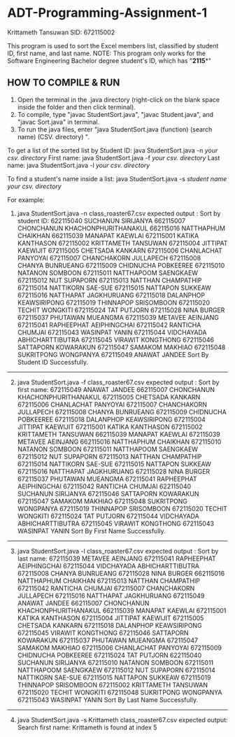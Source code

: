 # ADT-Programming-Assignment-1

Krittameth Tansuwan SID: 672115002

This program is used to sort the Excel members list, classified by student ID, first name, and last name.
NOTE: This program only works for the Software Engineering Bachelor degree student's ID, which has "**2115***" 

## HOW TO COMPILE & RUN ##
1. Open the terminal in the .java directory (right-click on the blank space inside the folder and then click terminal).
2. To compile, type "javac StudentSort.java", "javac Student.java", and "javac Sort.java" in terminal.
3. To run the java files, enter "java StudentSort.java (function) (search name) (CSV. directory) ".

To get a list of the sorted list by
Student ID: java StudentSort.java -n *your csv. directory*
First name: java StudentSort.java -f *your csv. directory*
Last name: java StudentSort.java -l *your csv. directory*

To find a student's name inside a list:
java StudentSort.java -s *student name* *your csv. directory*

For example:
1. java StudentSort.java -n class_roaster67.csv
expected output :
Sort by student ID:
622115040 SUCHANUN  SIRIJANYA
662115007 CHONCHANUN  KHACHONPHURITHANAKUL
662115016 NATTHAPHUM  CHAIKHAN
662115039 MANAPAT  KAEWLAI
672115001 KATIKA  KANTHASON
672115002 KRITTAMETH  TANSUWAN
672115004 JITTIPAT  KAEWIJIT
672115005 CHETSADA  KANKARN
672115006 CHANLACHAT  PANYOYAI
672115007 CHANCHAKORN  JULLAPECH
672115008 CHANYA  BUNRUEANG
672115009 CHIDNUCHA  POBKEEREE
672115010 NATANON  SOMBOON
672115011 NATTHAPOOM  SAENGKAEW
672115012 NUT  SUPAPORN
672115013 NATTHAN  CHAMPATHIP
672115014 NATTIKORN  SAE-SUE
672115015 NATTAPON  SUKKEAW
672115016 NATTHAPAT  JAGKHURUANG
672115018 DALANPHOP  KEAWSIRIPONG
672115019 THINNAPOP  SRISOMBOON
672115020 TECHIT  WONGKITI
672115024 TAT  PUTJORN
672115028 NINA  BURGER
672115037 PHUTAWAN  MUEANGMA
672115039 METAVEE  AEINJANG
672115041 RAPHEEPHAT  AEIPHINGCHAI
672115042 RANTICHA  CHUMJAI
672115043 WASINPAT  YANIN
672115044 VIDCHAYADA  ABHICHARTTIBUTRA
672115045 VIRAWIT  KONGTHONG
672115046 SATTAPORN  KOWARAKUN
672115047 SAMAKOM  MAKHIAO
672115048 SUKRITPONG  WONGPANYA
672115049 ANAWAT  JANDEE
Sort By Student ID Successfully.
--------------------------------------

2. java StudentSort.java -f class_roaster67.csv
expected output :
Sort by first name:
672115049 ANAWAT  JANDEE
662115007 CHONCHANUN  KHACHONPHURITHANAKUL
672115005 CHETSADA  KANKARN
672115006 CHANLACHAT  PANYOYAI
672115007 CHANCHAKORN  JULLAPECH
672115008 CHANYA  BUNRUEANG
672115009 CHIDNUCHA  POBKEEREE
672115018 DALANPHOP  KEAWSIRIPONG
672115004 JITTIPAT  KAEWIJIT
672115001 KATIKA  KANTHASON
672115002 KRITTAMETH  TANSUWAN
662115039 MANAPAT  KAEWLAI
672115039 METAVEE  AEINJANG
662115016 NATTHAPHUM  CHAIKHAN
672115010 NATANON  SOMBOON
672115011 NATTHAPOOM  SAENGKAEW
672115012 NUT  SUPAPORN
672115013 NATTHAN  CHAMPATHIP
672115014 NATTIKORN  SAE-SUE
672115015 NATTAPON  SUKKEAW
672115016 NATTHAPAT  JAGKHURUANG
672115028 NINA  BURGER
672115037 PHUTAWAN  MUEANGMA
672115041 RAPHEEPHAT  AEIPHINGCHAI
672115042 RANTICHA  CHUMJAI
622115040 SUCHANUN  SIRIJANYA
672115046 SATTAPORN  KOWARAKUN
672115047 SAMAKOM  MAKHIAO
672115048 SUKRITPONG  WONGPANYA
672115019 THINNAPOP  SRISOMBOON
672115020 TECHIT  WONGKITI
672115024 TAT  PUTJORN
672115044 VIDCHAYADA  ABHICHARTTIBUTRA
672115045 VIRAWIT  KONGTHONG
672115043 WASINPAT  YANIN
Sort By First Name Successfully.
--------------------------------------

3. java StudentSort.java -l class_roaster67.csv
expected output :
Sort by last name:
672115039 METAVEE  AEINJANG
672115041 RAPHEEPHAT  AEIPHINGCHAI
672115044 VIDCHAYADA  ABHICHARTTIBUTRA
672115008 CHANYA  BUNRUEANG
672115028 NINA  BURGER
662115016 NATTHAPHUM  CHAIKHAN
672115013 NATTHAN  CHAMPATHIP
672115042 RANTICHA  CHUMJAI
672115007 CHANCHAKORN  JULLAPECH
672115016 NATTHAPAT  JAGKHURUANG
672115049 ANAWAT  JANDEE
662115007 CHONCHANUN  KHACHONPHURITHANAKUL
662115039 MANAPAT  KAEWLAI
672115001 KATIKA  KANTHASON
672115004 JITTIPAT  KAEWIJIT
672115005 CHETSADA  KANKARN
672115018 DALANPHOP  KEAWSIRIPONG
672115045 VIRAWIT  KONGTHONG
672115046 SATTAPORN  KOWARAKUN
672115037 PHUTAWAN  MUEANGMA
672115047 SAMAKOM  MAKHIAO
672115006 CHANLACHAT  PANYOYAI
672115009 CHIDNUCHA  POBKEEREE
672115024 TAT  PUTJORN
622115040 SUCHANUN  SIRIJANYA
672115010 NATANON  SOMBOON
672115011 NATTHAPOOM  SAENGKAEW
672115012 NUT  SUPAPORN
672115014 NATTIKORN  SAE-SUE
672115015 NATTAPON  SUKKEAW
672115019 THINNAPOP  SRISOMBOON
672115002 KRITTAMETH  TANSUWAN
672115020 TECHIT  WONGKITI
672115048 SUKRITPONG  WONGPANYA
672115043 WASINPAT  YANIN
Sort By Last Name Successfully.
--------------------------------------

4. java StudentSort.java -s Krittameth class_roaster67.csv
expected output:
Search first name:
Krittameth is found at index 5
